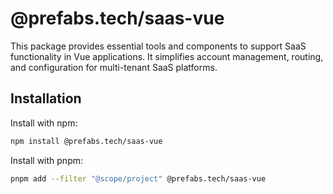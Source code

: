 # @prefabs.tech/saas-vue

This package provides essential tools and components to support SaaS functionality in Vue applications. It simplifies account management, routing, and configuration for multi-tenant SaaS platforms.

## Installation

Install with npm:

```bash
npm install @prefabs.tech/saas-vue
```

Install with pnpm:

```bash
pnpm add --filter "@scope/project" @prefabs.tech/saas-vue
```

